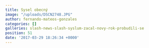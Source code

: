 ```yaml
---
title: Sysel obecný
image: "/uploads/DSCN2748.JPG"
author: fernando-mateos-gonzales
categories: []
galleries: slash-news-slash-syslum-zacal-novy-rok-probudili-se
position: 51
date: '2017-03-29 18:26:34 +0000'
---
```

